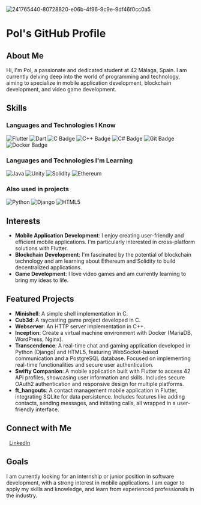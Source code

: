 ![241765440-80728820-e06b-4f96-9c9e-9df46f0cc0a5](https://github.com/pablovilchez/pablovilchez/assets/50591830/565d9aa9-1325-42a8-bd54-ae4c5bc67ea5)

# Pol's GitHub Profile

## About Me

Hi, I'm Pol, a passionate and dedicated student at 42 Málaga, Spain. I am currently delving deep into the world of programming and technology, aiming to specialize in mobile application development, blockchain development, and video game development.

## Skills

### Languages and Technologies I Know

![Flutter](https://img.shields.io/badge/Flutter-02569B?logo=flutter&logoColor=white)
![Dart](https://img.shields.io/badge/Dart-0175C2?style=flat&logo=dart&logoColor=white)
![C Badge](https://img.shields.io/badge/C-A8B9CC?logo=c&logoColor=fff&style=flat)
![C++ Badge](https://img.shields.io/badge/C%2B%2B-00599C?logo=cplusplus&logoColor=fff&style=flat)
![C# Badge](https://img.shields.io/badge/C%23-239120?logo=csharp&logoColor=fff&style=flat)
![Git Badge](https://img.shields.io/badge/Git-F05032?logo=git&logoColor=white)
![Docker Badge](https://img.shields.io/badge/Docker-2496ED?logo=docker&logoColor=white)

### Languages and Technologies I'm Learning

![Java](https://img.shields.io/badge/Java-%23ED8B00.svg?logo=openjdk&logoColor=white)
![Unity](https://img.shields.io/badge/Unity-000000?logo=unity&logoColor=white)
![Solidity](https://img.shields.io/badge/Solidity-363636?logo=solidity&logoColor=white)
![Ethereum](https://img.shields.io/badge/Ethereum-3C3C3D?logo=ethereum&logoColor=white)

### Also used in projects

![Python](https://img.shields.io/badge/Python-3776AB?logo=python&logoColor=white)
![Django](https://img.shields.io/badge/Django-092E20?logo=django&logoColor=white)
![HTML5](https://img.shields.io/badge/HTML5-E34F26?logo=html5&logoColor=white)

## Interests

- **Mobile Application Development**: I enjoy creating user-friendly and efficient mobile applications. I'm particularly interested in cross-platform solutions with Flutter.
- **Blockchain Development**: I'm fascinated by the potential of blockchain technology and am learning about Ethereum and Solidity to build decentralized applications.
- **Game Development**: I love video games and am currently learning to bring my ideas to life.


## Featured Projects

- **Minishell**: A simple shell implementation in C.
- **Cub3d**: A raycasting game project developed in C.
- **Webserver**: An HTTP server implementation in C++.
- **Inception**: Create a virtual machine environment with Docker (MariaDB, WordPress, Nginx).
- **Transcendence**: A real-time chat and gaming application developed in Python (Django) and HTML5, featuring WebSocket-based communication and a PostgreSQL database. Focused on implementing real-time functionalities and secure user authentication.
- **Swifty Companion**: A mobile application built with Flutter to access 42 API profiles, showcasing user information and skills. Includes secure OAuth2 authentication and responsive design for multiple platforms.
- **ft_hangouts**: A contact management mobile application in Flutter, integrating SQLite for data persistence. Includes features like adding contacts, sending messages, and initiating calls, all wrapped in a user-friendly interface.

## Connect with Me

&nbsp;&nbsp;[LinkedIn](https://www.linkedin.com/in/pablo-vilchez-dev/)


## Goals

I am currently looking for an internship or junior position in software development, with a strong interest in mobile applications.
I am eager to apply my skills and knowledge, and learn from experienced professionals in the industry.
